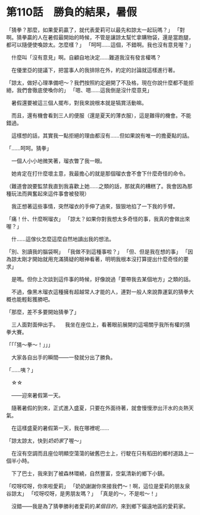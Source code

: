 # 第110話　勝負的結果，暑假

「猜拳？那麼，如果愛莉贏了，就代表愛莉可以最先和諒太一起玩嗎？」
「對啊。猜拳贏的人在暑假最開始的時候，不管是讓諒太幫忙拿購物袋，還是當跑腿，都可以隨便使喚諒太。怎麼樣？」
「呵呵......這個，不錯啊。我也沒有意見喔？」

　什麼叫「沒有意見」啊。自顧自地決定......難道我沒有發言權嗎？

　在優里亞的提議下，把當事人的我排除在外，約定的討論就這樣進行著。

「諒太，做好心理準備吧～？我們按照約定避開了不及格，現在你說什麼都不能拒絕，我們會徹底使喚你的」
「嗯、嗯......這我倒是沒什麼意見」

　暑假還要被這三個人擺布，對我來說根本就是犒賞活動嘛。

　而且，還有機會看到三人的便服（還是夏天的薄衣服），這是難得的機會。不能錯過。

　這樣想的話，其實我一點拒絕的理由都沒有......但如果說有唯一的擔憂點的話。

「......呵呵。猜拳」

　一個人小小地微笑著，瑠衣瞥了我一眼。

　她肯定在打什麼壞主意，我最擔心的就是那個瑠衣會不會下什麼奇怪的命令。

（難道會說要監禁我直到我喜歡上她......之類的話，那就真的糟糕了。我會因為那種玩法而興奮起來這件事會被發現）

　我正想著這些事情，突然瑠衣的手伸了過來，狠狠地掐了一下我的手臂。

「痛！什、什麼啊瑠衣」
「諒太？如果你對我想太多奇怪的事，我真的會做出來喔？」

　什......這傢伙怎麼這麼自然地讀出我的想法。

「別、別讀我的腦袋啊」
「我做不到這種事啦？」
「但、但是我在想的事」
「因為諒太剛才開始就用充滿猜疑的眼神看著，明明我根本沒打算提出什麼奇怪的要求」

　是嗎。但你上次談到這件事的時候，好像說過「要帶我去某個地方」之類的話。

　不過，像黑木瑠衣這種擁有超越常人才能的人，連對一般人來說靠運氣的猜拳大概也能輕鬆獲勝吧。

「那麼，差不多要開始猜拳了」

　三人面對面伸出手。
　我坐在座位上，看著眼前展開的這場關乎我所有權的猜拳大賽。

「「「猜～拳～！」」」

　大家各自出手的瞬間——一發就分出了勝負。

「......咦？」

　☆☆

　——迎來暑假第一天。

　隨著暑假的到來，正式進入盛夏，只要在外面待著，就會慢慢滲出汗水的炎熱天氣。

　在這樣盛夏的暑假第一天，我在哪裡呢......

「諒太諒太，快到*奶奶家*了喔～」

　在沒有空調而且座位明顯空蕩蕩的破舊巴士上，行駛在只有稻田的鄉村道路上一個半小時。

　下了巴士，我來到了被森林環繞，自然豐富，空氣清新的鄉下小鎮。

「哎呀哎呀，你來啦愛莉」
「奶奶謝謝你來接我們～！啊，這位是愛莉的朋友泉谷諒太」
「哎呀哎呀，是男朋友嗎？」
「真是的～，不是啦～！」

　沒錯——我是為了猜拳勝利者愛莉的*某個目的*，來到鄉下偏遠地區的愛莉家。